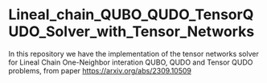 # Lineal_chain_QUBO_QUDO_TensorQUDO_Solver_with_Tensor_Networks
In this repository we have the implementation of the tensor networks solver for Lineal Chain One-Neighbor interation QUBO, QUDO and Tensor QUDO problems, from paper https://arxiv.org/abs/2309.10509
